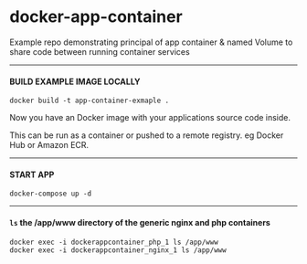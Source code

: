 # docker-app-container
Example repo demonstrating principal of app container &amp; named Volume to share code between running container services

---

#### BUILD EXAMPLE IMAGE LOCALLY

    docker build -t app-container-exmaple .  


Now you have an Docker image with your applications source code inside.  

This can be run as a container or pushed to a remote registry. eg Docker Hub or Amazon ECR.

---

#### START APP


    docker-compose up -d


---

#### `ls` the /app/www directory of the generic nginx and php containers
    
    docker exec -i dockerappcontainer_php_1 ls /app/www 
    docker exec -i dockerappcontainer_nginx_1 ls /app/www 
    